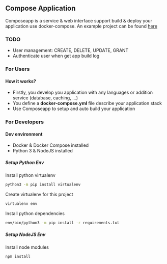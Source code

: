 ## Compose Application

Composeapp is a service & web interface support build & deploy your application use docker-compose.
An example project can be found [here](https://github.com/pmtoan/example-go-service)

### TODO
- User management: CREATE, DELETE, UPDATE, GRANT
- Authenticate user when get app build log

### For Users
#### How it works?
- Firstly, you develop you application with any languages or addition service (database, caching, ...)
- You define a **docker-compose.yml** file describe your application stack
- Use Composeapp to setup and auto build your application

### For Developers
#### Dev environment
- Docker & Docker Compose installed
- Python 3 & NodeJS installed

##### Setup Python Env
Install python virtualenv
```bash
python3 -m pip install virtualenv
```
Create virtualenv for this project
```bash
virtualenv env
```
Install python dependencies
```bash
env/bin/python3 -m pip install -r requirements.txt
```

##### Setup NodeJS Env
Install node modules
```bash
npm install
```
